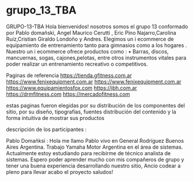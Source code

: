 # grupo_13_TBA

GRUPO-13-TBA
Hola bienvenidos!  nosotros somos el grupo 13 conformado por Pablo domañski, Angel Maurico Cerutti , Eric Pino Najarro,Carolina Ruiz,Cristian Giraldo Londoño y Andres.
Elegimos  un  i ecommerce   de equipamiento  de entrenamiento tanto para gimnasios como  a los hogares  .
Nuestro un  i ecommerce    ofrece productos como : 
•	Barras, discos, mancuernas, sogas, cajones,pelotas, entre otros instrumentos vitales para  poder realizar un entrenamiento  recreativo o competitivos.

Paginas de referencia 
https://tienda.gfitness.com.ar
https://www.fenixequipment.com.ar
https://www.fenixequipment.com.ar
https://www.equipamientosfox.com
https://jbh.com.ar
https://drmfitness.com
https://mercadofitness.com

estas paginas fueron elegidas por su distribución de los componentes del sitio,  por su diseño, tipografías, fuentes  distribución del contenido y la forma  intuitiva de mostrar sus productos  


descripción de los participantes : 


Pablo Domañksi : Hola  me llamo Pablo vivo en General Rodríguez Buenos Aires Argentina.  Trabajo  Yamaha Motor Argentina en el área de sistemas. Actualmente estoy estudiando para recibirme de técnico analista de sistemas. Espero poder aprender mucho con mis compañeros de grupo  y tener una buena experiencia desarrollando  nuestro sitio, Ancio codear   a pleno para llevar acabo el proyecto saludos! 

